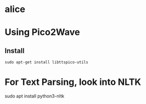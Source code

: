 # alice


# Using Pico2Wave
## Install
```
sudo apt-get install libttspico-utils
```

# For Text Parsing, look into NLTK
sudo apt install python3-nltk
